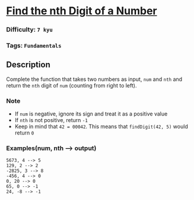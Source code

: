 # [Find the nth Digit of a Number](https://www.codewars.com/kata/577b9960df78c19bca00007e)

### Difficulty: `7 kyu`

### Tags: `Fundamentals`

## Description

Complete the function that takes two numbers as input, `num` and `nth` and return the `nth` digit of `num` (counting from right to left).

### Note
- If `num` is negative, ignore its sign and treat it as a positive value
- If `nth` is not positive, return `-1`
- Keep in mind that `42 = 00042`. This means that `findDigit(42, 5)` would return `0`

### Examples(num, nth --> output)

```
5673, 4 --> 5
129, 2 --> 2
-2825, 3 --> 8
-456, 4 --> 0
0, 20 --> 0
65, 0 --> -1
24, -8 --> -1
```